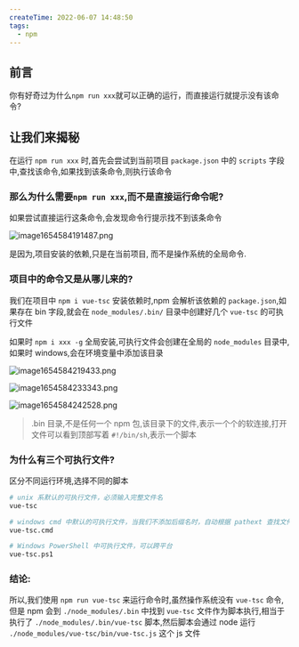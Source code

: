 ```yaml
---
createTime: 2022-06-07 14:48:50
tags:
  - npm
---
```


## 前言

你有好奇过为什么`npm run xxx`就可以正确的运行，而直接运行就提示没有该命令?

## 让我们来揭秘

在运行 `npm run xxx` 时,首先会尝试到当前项目 `package.json` 中的 `scripts` 字段中,查找该命令,如果找到该条命令,则执行该命令

### 那么为什么需要`npm run xxx`,而不是直接运行命令呢?

如果尝试直接运行这条命令,会发现命令行提示找不到该条命令

![image1654584191487.png](/image1654584191487.png)

是因为,项目安装的依赖,只是在当前项目, 而不是操作系统的全局命令.

### 项目中的命令又是从哪儿来的?

我们在项目中 `npm i vue-tsc` 安装依赖时,npm 会解析该依赖的 `package.json`,如果存在 bin 字段,就会在 `node_modules/.bin/` 目录中创建好几个 `vue-tsc` 的可执行文件

如果时 `npm i xxx -g` 全局安装,可执行文件会创建在全局的 `node_modules` 目录中,如果时 windows,会在环境变量中添加该目录

![image1654584219433.png](/image1654584219433.png)

![image1654584233343.png](/image1654584233343.png)

![image1654584242528.png](/image1654584242528.png)

> .bin 目录,不是任何一个 npm 包,该目录下的文件,表示一个个的软连接,打开文件可以看到顶部写着 `#!/bin/sh`,表示一个脚本

### 为什么有三个可执行文件?

区分不同运行环境,选择不同的脚本

```Bash
# unix 系默认的可执行文件，必须输入完整文件名
vue-tsc

# windows cmd 中默认的可执行文件，当我们不添加后缀名时，自动根据 pathext 查找文件
vue-tsc.cmd

# Windows PowerShell 中可执行文件，可以跨平台
vue-tsc.ps1

```

### 结论:

所以,我们使用 `npm run vue-tsc` 来运行命令时,虽然操作系统没有 `vue-tsc` 命令,但是 npm 会到 `./node_modules/.bin` 中找到 `vue-tsc` 文件作为脚本执行,相当于执行了 `./node_modules/.bin/vue-tsc` 脚本,然后脚本会通过 node 运行 `./node_modules/vue-tsc/bin/vue-tsc.js` 这个 js 文件
